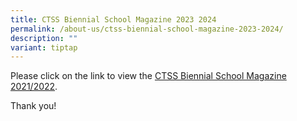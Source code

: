 ```yaml
---
title: CTSS Biennial School Magazine 2023 2024
permalink: /about-us/ctss-biennial-school-magazine-2023-2024/
description: ""
variant: tiptap
---
```

Please click on the link to view the [CTSS Biennial School Magazine 2021/2022](https://drive.google.com/file/d/1zo2zualrscTSOO1KOXNcCErnYRpYbEOn/view?usp=sharing).  
  
Thank you!